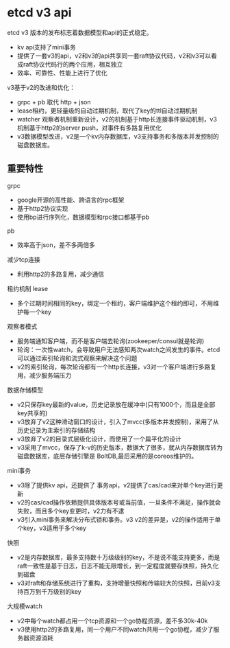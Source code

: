 # etcd v3 api

etcd v3 版本的发布标志着数据模型和api的正式稳定。

- kv api支持了mini事务
- 提供了一套v3的api，v2和v3的api共享同一套raft协议代码，v2和v3可以看成raft协议代码行的两个应用，相互独立
- 效率、可靠性、性能上进行了优化

v3基于v2的改进和优化：
- grpc + pb 取代 http + json
- lease租约，更轻量级的自动过期机制，取代了key的ttl自动过期机制
- watcher 观察者机制重新设计，v2的机制基于http长连接事件驱动机制，v3机制基于http2的server push，对事件有多路复用优化
- v3数据模型改进，v2是一个kv内存数据库，v3支持事务和多版本并发控制的磁盘数据库。

## 重要特性

grpc
- google开源的高性能、跨语言的rpc框架
- 基于http2协议实现
- 使用bp进行序列化，数据模型和rpc接口都基于pb

pb
- 效率高于json，差不多两倍多

减少tcp连接
- 利用http2的多路复用，减少通信

租约机制 lease
- 多个过期时间相同的key，绑定一个租约，客户端维护这个租约即可，不用维护每一个key

观察者模式
- 服务端通知客户端，而不是客户端去轮询(zookeeper/consul就是轮询)
- 轮询：一次性watch，会导致用户无法感知两次watch之间发生的事件。etcd可以通过索引轮询和流式观察来解决这个问题
- v2的索引轮询，每次轮询都有一个http长连接，v3对一个客户端进行多路复用，减少服务端压力

数据存储模型
- v2只保存key最新的value，历史记录放在缓冲中(只有1000个，而且是全部key共享的)
- v3放弃了v2这种滑动窗口的设计，引入了mvcc(多版本并发控制)，采用了从历史记录为主索引的存储结构
- v3放弃了v2的目录式层级化设计，而使用了一个扁平化的设计
- v3采用了mvcc，保存了k-v的历史版本，数据大了很多，就从内存数据库转为磁盘数据库，底层存储引擎是 BoltDB,最后采用的是coreos维护的。

mini事务
- v3除了提供kv api，还提供了 事务api，v2提供了cas/cad来对单个key进行更新
- v2的cas/cad操作依赖提供具体版本号或当前值，一旦条件不满足，操作就会失败，而且多个key变更时，v2力有不逮
- v3引入mini事务来解决分布式锁和事务。v3 v2的差异是，v2的操作适用于单个key，v3适用于多个key

快照
- v2是内存数据库，最多支持数十万级级别的key，不是说不能支持更多，而是raft一致性是基于日志，日志不能无限增长，到一定程度就要存快照，持久化到磁盘
- v3对raft和存储系统进行了重构，支持增量快照和传输较大的快照，目前v3支持百万到千万级别的key

大规模watch
- v2中每个watch都占用一个tcp资源和一个go协程资源，差不多30k-40k
- v3使用http2的多路复用，同一个用户不同watch共用一个go协程，减少了服务器资源消耗



